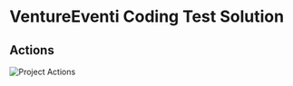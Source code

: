 # VentureEventi Coding Test Solution

## Actions

![Project Actions](https://github.com/AlexCuenca99/venture-eventi-coding-test-back/actions/workflows/testing.yml/badge.svg)

